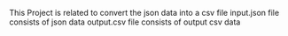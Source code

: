 This Project is related to convert the json data into a csv file
input.json file consists of json data
output.csv file consists of output csv data
